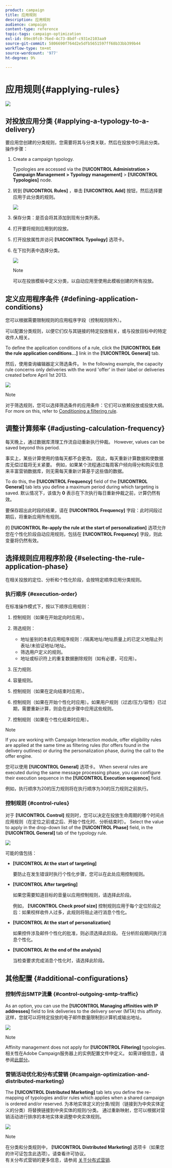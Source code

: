 ```yaml
---
product: campaign
title: 应用规则
description: 应用规则
audience: campaign
content-type: reference
topic-tags: campaign-optimization
exl-id: 09ec0fc0-76ed-4c73-8bdf-c931e2103aa9
source-git-commit: 5806690f764d2e5dfb5651597ff68b33bb399b44
workflow-type: tm+mt
source-wordcount: '977'
ht-degree: 9%

---
```


# 应用规则{#applying-rules}

![](../../assets/common.svg)

## 对投放应用分类 {#applying-a-typology-to-a-delivery}

要应用您创建的分类规则，您需要将其与分类关联，然后在投放中引用此分类。 操作步骤：

1. Create a campaign typology.

   Typologies are accessed via the **[!UICONTROL Administration > Campaign Management > Typology management]** > **[!UICONTROL Typologies]** node.

1. 转到 **[!UICONTROL Rules]** ，单击 **[!UICONTROL Add]** 按钮，然后选择要应用于此分类的规则。

   ![](assets/campaign_opt_pressure_sample_1_6.png)

1. 保存分类：是否会将其添加到现有分类列表。
1. 打开要将规则应用到的投放。
1. 打开投放属性并访问 **[!UICONTROL Typology]** 选项卡。
1. 在下拉列表中选择分类。

   ![](assets/campaign_opt_pressure_sample_1_7.png)

   >[!NOTE]
   >
   >可以在投放模板中定义分类，以自动应用至使用此模板创建的所有投放。

## 定义应用程序条件 {#defining-application-conditions}

您可以根据需要限制规则的应用程序字段（控制规则除外）。

可以配置分类规则，以便它们仅与其链接的特定投放相关，或与投放目标中的特定收件人相关。

To define the application conditions of a rule, click the **[!UICONTROL Edit the rule application conditions...]** link in the **[!UICONTROL General]** tab.

然后，使用查询编辑器定义筛选条件。 In the following example, the capacity rule concerns only deliveries with the word &#39;offer&#39; in their label or deliveries created before April 1st 2013.

![](assets/campaign_opt_create_capacity_criterion.png)

>[!NOTE]
>
>对于筛选规则，您可以选择筛选条件的应用条件：它们可以依赖投放或投放大纲。 For more on this, refer to [Conditioning a filtering rule](filtering-rules.md#conditioning-a-filtering-rule).

## 调整计算频率 {#adjusting-calculation-frequency}

每天晚上，通过数据库清理工作流自动重新执行仲裁。 However, values can be saved beyond this period.

事实上，某些计算使用的值每天都不会更改。 因此，每天重新计算数据和使数据库无偿过载将无关紧要。 例如，如果某个流程通过每周客户倾向得分和购买信息来丰富营销数据库，则无需每天重新计算基于这些值的数据。

To do this, the **[!UICONTROL Frequency]** field of the **[!UICONTROL General]** tab lets you define a maximum period during which targeting is saved. 默认情况下，该值为 **0** 表示在下次执行每日重新仲裁之前，计算仍然有效。

要保存超出此时段的结果，请在 **[!UICONTROL Frequency]** 字段：此时间段过期后，将重新应用所有规则。

的 **[!UICONTROL Re-apply the rule at the start of personalization]** 选项允许您在个性化阶段自动应用规则，包括在 **[!UICONTROL Frequency]** 字段，则此变量将仍然有效。

## 选择规则应用程序阶段 {#selecting-the-rule-application-phase}

在相关投放的定位、分析和个性化阶段，会按特定顺序应用分类规则。

### 执行顺序 {#execution-order}

在标准操作模式下，按以下顺序应用规则：

1. 控制规则（如果在开始定向时应用）。
1. 筛选规则：

   * 地址鉴别的本机应用程序规则：/隔离地址/地址质量上的已定义地阻止列表址/未验证地址/地址。
   * 筛选用户定义的规则。
   * 地址或标识符上的重复数据删除规则（如有必要，可应用）。

1. 压力规则.
1. 容量规则。
1. 控制规则（如果在定向结束时应用）。
1. 控制规则（如果在开始个性化时应用）。如果用户规则（过滤/压力/容性）已过期，需要重新计算，则会在此步骤中应用这些规则。
1. 控制规则（如果在个性化结束时应用）。

>[!NOTE]
>
>If you are working with Campaign Interaction module, offer eligibility rules are applied at the same time as filtering rules (for offers found in the delivery outlines) or during the personalization phase, during the call to the offer engine.

您可以使用 **[!UICONTROL General]** 选项卡。 When several rules are executed during the same message processing phase, you can configure their execution sequence in the **[!UICONTROL Execution sequence]** field.

例如，执行顺序为20的压力规则将在执行顺序为30的压力规则之前执行。

### 控制规则 {#control-rules}

对于 **[!UICONTROL Control]** 规则时，您可以决定在投放生命周期的哪个时间点应用规则（在定位之前或之后、开始个性化时、分析结束时）。 Select the value to apply in the drop-down list of the **[!UICONTROL Phase]** field, in the **[!UICONTROL General]** tab of the typology rule.

![](assets/campaign_opt_define_control_phase.png)

可能的值包括：

* **[!UICONTROL At the start of targeting]**

   要防止在发生错误时执行个性化步骤，您可以在此处应用控制规则。

* **[!UICONTROL After targeting]**

   如果您需要知道目标的音量以应用控制规则，请选择此阶段。

   例如， **[!UICONTROL Check proof size]** 控制规则应用于每个定位阶段之后：如果校样收件人过多，此规则将阻止进行消息个性化。

* **[!UICONTROL At the start of personalization]**

   如果控件涉及邮件个性化的批准，则必须选择此阶段。 在分析阶段期间执行消息个性化。

* **[!UICONTROL At the end of the analysis]**

   当检查要求完成消息个性化时，请选择此阶段。

## 其他配置 {#additional-configurations}

### 控制传出SMTP流量 {#control-outgoing-smtp-traffic}

As an option, you can use the **[!UICONTROL Managing affinities with IP addresses]** field to link deliveries to the delivery server (MTA) this affinity. 这样，您就可以将特定投放的电子邮件数量限制到计算机或输出地址。

![](assets/campaign_opt_select_ip_affinity.png)

>[!NOTE]
>
>Affinity management does not apply for **[!UICONTROL Filtering]** typologies.\
>相关性在Adobe Campaign服务器上的实例配置文件中定义。 如需详细信息，请参阅[此部分](../../installation/using/about-initial-configuration.md)。

### 营销活动优化和分布式营销 {#campaign-optimization-and-distributed-marketing}

The **[!UICONTROL Distributed Marketing]** tab lets you define the re-mapping of typologies and/or rules which applies when a shared campaign is ordered and/or reserved. 为本地实体定义的分类/规则（链接到为中央实体定义的分类）将替换链接到中央实体的规则/分类。 通过重新映射，您可以根据对营销活动进行排序的本地实体来调整中央实体规则。

![](assets/simu_campaign_opti_distrib_mkg.png)

>[!NOTE]
>
>在分类和分类规则中， **[!UICONTROL Distributed Marketing]** 选项卡（如果您的许可证包含此选项）。请查看许可协议。\
>有关分布式营销的更多信息，请参阅 [关于分布式营销](../../distributed/using/about-distributed-marketing.md).
